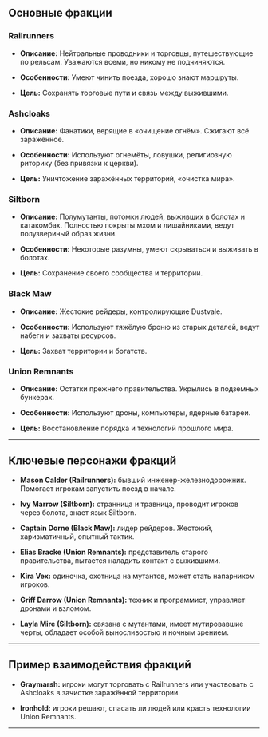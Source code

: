 ## Основные фракции

### **Railrunners**

- **Описание:** Нейтральные проводники и торговцы, путешествующие по рельсам. Уважаются всеми, но никому не подчиняются.
    
- **Особенности:** Умеют чинить поезда, хорошо знают маршруты.
    
- **Цель:** Сохранять торговые пути и связь между выжившими.
    

### **Ashcloaks**

- **Описание:** Фанатики, верящие в «очищение огнём». Сжигают всё заражённое.
    
- **Особенности:** Используют огнемёты, ловушки, религиозную риторику (без привязки к церкви).
    
- **Цель:** Уничтожение заражённых территорий, «очистка мира».
    

### **Siltborn**

- **Описание:** Полумутанты, потомки людей, выживших в болотах и катакомбах. Полностью покрыты мхом и лишайниками, ведут полузвериный образ жизни.
    
- **Особенности:** Некоторые разумны, умеют скрываться и выживать в болотах.
    
- **Цель:** Сохранение своего сообщества и территории.
    

### **Black Maw**

- **Описание:** Жестокие рейдеры, контролирующие Dustvale.
    
- **Особенности:** Используют тяжёлую броню из старых деталей, ведут набеги и захваты ресурсов.
    
- **Цель:** Захват территории и богатств.
    

### **Union Remnants**

- **Описание:** Остатки прежнего правительства. Укрылись в подземных бункерах.
    
- **Особенности:** Используют дроны, компьютеры, ядерные батареи.
    
- **Цель:** Восстановление порядка и технологий прошлого мира.
    

---

## Ключевые персонажи фракций

- **Mason Calder (Railrunners):** бывший инженер-железнодорожник. Помогает игрокам запустить поезд в начале.
    
- **Ivy Marrow (Siltborn):** странница и травница, проводит игроков через болота, знает язык Siltborn.
    
- **Captain Dorne (Black Maw):** лидер рейдеров. Жестокий, харизматичный, опытный тактик.
    
- **Elias Bracke (Union Remnants):** представитель старого правительства, пытается наладить контакт с выжившими.
    
- **Kira Vex:** одиночка, охотница на мутантов, может стать напарником игроков.
    
- **Griff Darrow (Union Remnants):** техник и программист, управляет дронами и взломом.
    
- **Layla Mire (Siltborn):** связана с мутантами, имеет мутировавшие черты, обладает особой выносливостью и ночным зрением.
    

---

## Пример взаимодействия фракций

- **Graymarsh:** игроки могут торговать с Railrunners или участвовать с Ashcloaks в зачистке заражённой территории.
    
- **Ironhold:** игроки решают, спасать ли людей или красть технологии Union Remnants.
    

---